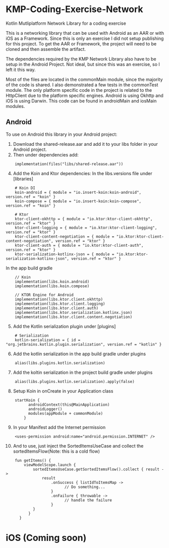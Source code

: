 # KMP-Coding-Exercise-Network
Kotlin Mutliplatform Network Library for a coding exercise

This is a networking library that can be used with Android as an AAR or with iOS as a Framework.  Since this is only an exercise I did not setup publishing for this project.  To get the AAR or Framework, the project will need to be cloned and then assemble the artifact.

The dependencies required by the KMP Network Library also have to be setup in the Android Project.  Not ideal, but since this was an exercise, so I left it this way.

Most of the files are located in the commonMain module, since the majority of the code is shared.  I also demonstrated a few tests in the commonTest module.  The only platform specific code in the project is related to the HttpClient due to the platform specific engines.  Android is using Okhttp and iOS is using Darwin.  This code can be found in androidMain and iosMain modules.  

## Android
To use on Android this library in your Android project:  
1) Download the shared-release.aar and add it to your libs folder in your Android project.
2) Then under dependencies add:
```
    implementation(files("libs/shared-release.aar"))
```
4) Add the Koin and Ktor dependencies:
In the libs.versions file under [libraries]
```
    # Koin DI
    koin-android = { module = "io.insert-koin:koin-android", version.ref = "koin" }
    koin-compose = { module = "io.insert-koin:koin-compose", version.ref = "koin" }
    
    # Ktor
    ktor-client-okhttp = { module = "io.ktor:ktor-client-okhttp", version.ref = "ktor" }
    ktor-client-logging = { module = "io.ktor:ktor-client-logging", version.ref = "ktor" }
    ktor-client-content-negotiation = { module = "io.ktor:ktor-client-content-negotiation", version.ref = "ktor" }
    ktor-client-auth = { module = "io.ktor:ktor-client-auth", version.ref = "ktor" }
    ktor-serialization-kotlinx-json = { module = "io.ktor:ktor-serialization-kotlinx-json", version.ref = "ktor" }
```
In the app build gradle
```
    // Koin
    implementation(libs.koin.android)
    implementation(libs.koin.compose)

    // KTOR Engine for Android
    implementation(libs.ktor.client.okhttp)
    implementation(libs.ktor.client.logging)
    implementation(libs.ktor.client.auth)
    implementation(libs.ktor.serialization.kotlinx.json)
    implementation(libs.ktor.client.content.negotiation)
```
5) Add the Kotlin serialization plugin under [plugins]
```
    # Serialization
    kotlin-serialization = { id = "org.jetbrains.kotlin.plugin.serialization", version.ref = "kotlin" }
```
6) Add the kotlin serialization in the app build gradle under plugins
```
    alias(libs.plugins.kotlin.serialization)
```
7) Add the koltin serialization in the project build gradle under plugins
```
    alias(libs.plugins.kotlin.serialization).apply(false)
```
8) Setup Koin in onCreate in your Application class
```
    startKoin {
          androidContext(this@MainApplication)
          androidLogger()
          modules(appModule + commonModule)
        }
```
9) In your Manifest add the Internet permission
```
    <uses-permission android:name="android.permission.INTERNET" />
```
10) And to use, just inject the SortedItemsUseCase and collect the sortedItemsFlow(Note: this is a cold flow)
```
    fun getItems() {
        viewModelScope.launch {
            sortedItemsUseCase.getSortedItemsFlow().collect { result ->
                result
                    .onSuccess { listIdToItemsMap ->
                          // Do something...
                    }
                    .onFailure { throwable ->
                          // handle the failure
                    }
            }
          }
      }
```

# iOS (Coming soon)
